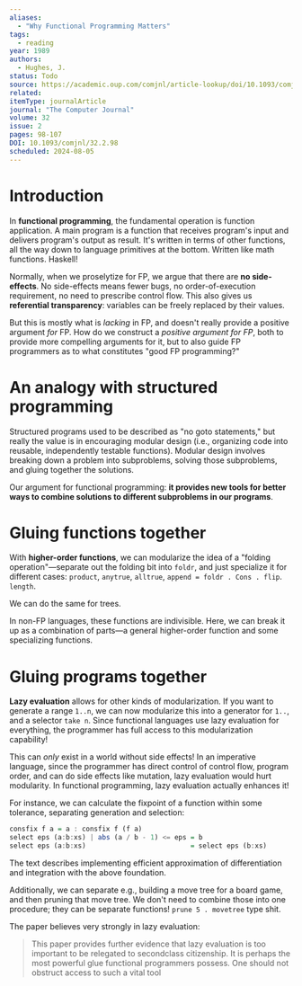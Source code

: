 ```yaml
---
aliases:
  - "Why Functional Programming Matters"
tags:
  - reading
year: 1989
authors:
  - Hughes, J.    
status: Todo
source: https://academic.oup.com/comjnl/article-lookup/doi/10.1093/comjnl/32.2.98 
related:  
itemType: journalArticle  
journal: "The Computer Journal"  
volume: 32  
issue: 2   
pages: 98-107  
DOI: 10.1093/comjnl/32.2.98
scheduled: 2024-08-05
---
```

# Introduction

In **functional programming**, the fundamental operation is function application. A main program is a function that receives program's input and delivers program's output as result. It's written in terms of other functions, all the way down to language primitives at the bottom. Written like math functions. Haskell!

Normally, when we proselytize for FP, we argue that there are **no side-effects**. No side-effects means fewer bugs, no order-of-execution requirement, no need to prescribe control flow. This also gives us **referential transparency**: variables can be freely replaced by their values.

But this is mostly what is *lacking* in FP, and doesn't really provide a positive argument *for* FP. How do we construct a *positive argument for FP*, both to provide more compelling arguments for it, but to also guide FP programmers as to what constitutes "good FP programming?"

# An analogy with structured programming

Structured programs used to be described as "no goto statements," but really the value is in encouraging modular design (i.e., organizing code into reusable, independently testable functions). Modular design involves breaking down a problem into subproblems, solving those subproblems, and gluing together the solutions.

Our argument for functional programming: **it provides new tools for better ways to combine solutions to different subproblems in our programs**.

# Gluing functions together

With **higher-order functions**, we can modularize the idea of a "folding operation"—separate out the folding bit into `foldr`, and just specialize it for different cases: `product`, `anytrue`, `alltrue`, `append = foldr . Cons . flip`. `length`.

We can do the same for trees.

In non-FP languages, these functions are indivisible. Here, we can break it up as a combination of parts—a general higher-order function and some specializing functions.

# Gluing programs together

**Lazy evaluation** allows for other kinds of modularization. If you want to generate a range `1..n`, we can now modularize this into a generator for `1..`, and a selector `take n`. Since functional languages use lazy evaluation for everything, the programmer has full access to this modularization capability!

This can *only* exist in a world without side effects! In an imperative language, since the programmer has direct control of control flow, program order, and can do side effects like mutation, lazy evaluation would hurt modularity. In functional programming, lazy evaluation actually enhances it!

For instance, we can calculate the fixpoint of a function within some tolerance, separating generation and selection:

```haskell
consfix f a = a : consfix f (f a)
select eps (a:b:xs) | abs (a / b - 1) <= eps = b
select eps (a:b:xs)                          = select eps (b:xs)
```

The text describes implementing efficient approximation of differentiation and integration with the above foundation.

Additionally, we can separate e.g., building a move tree for a board game, and then pruning that move tree. We don't need to combine those into one procedure; they can be separate functions! `prune 5 . movetree` type shit.

The paper believes very strongly in lazy evaluation:

> This paper provides further evidence that lazy evaluation is too important to be relegated to secondclass citizenship. It is perhaps the most powerful glue functional programmers possess. One should not obstruct access to such a vital tool